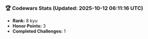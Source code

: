 ### 🏆 Codewars Stats (Updated: 2025-10-12 06:11:16 UTC)

- **Rank:** 8 kyu
- **Honor Points:** 3
- **Completed Challenges:** 1
